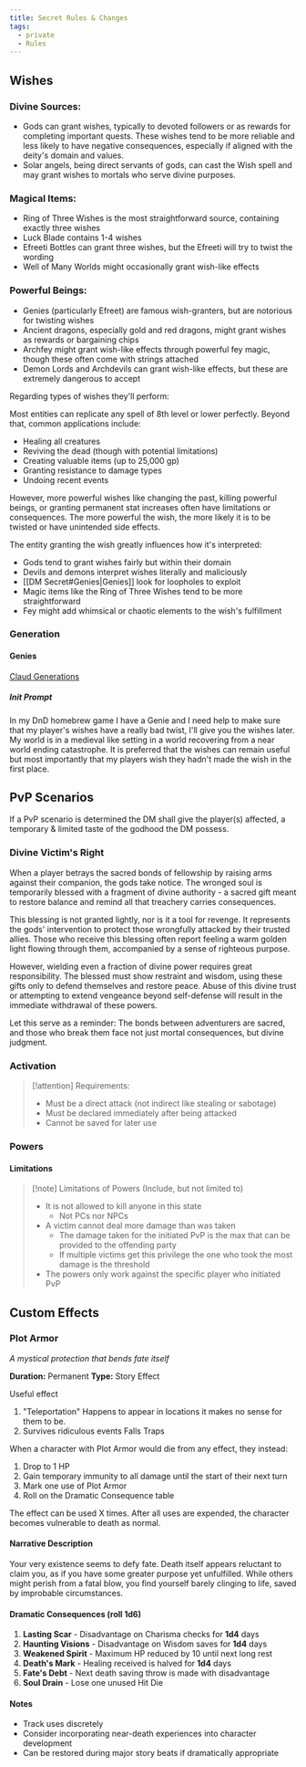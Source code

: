 ```yaml
---
title: Secret Rules & Changes
tags:
  - private
  - Rules
---
```

## Wishes

### Divine Sources:

- Gods can grant wishes, typically to devoted followers or as rewards for completing important quests. These wishes tend to be more reliable and less likely to have negative consequences, especially if aligned with the deity's domain and values.
- Solar angels, being direct servants of gods, can cast the Wish spell and may grant wishes to mortals who serve divine purposes.

### Magical Items:

- Ring of Three Wishes is the most straightforward source, containing exactly three wishes
- Luck Blade contains 1-4 wishes
- Efreeti Bottles can grant three wishes, but the Efreeti will try to twist the wording
- Well of Many Worlds might occasionally grant wish-like effects

### Powerful Beings:

- Genies (particularly Efreet) are famous wish-granters, but are notorious for twisting wishes
- Ancient dragons, especially gold and red dragons, might grant wishes as rewards or bargaining chips
- Archfey might grant wish-like effects through powerful fey magic, though these often come with strings attached
- Demon Lords and Archdevils can grant wish-like effects, but these are extremely dangerous to accept

Regarding types of wishes they'll perform:

Most entities can replicate any spell of 8th level or lower perfectly. Beyond that, common applications include:

- Healing all creatures
- Reviving the dead (though with potential limitations)
- Creating valuable items (up to 25,000 gp)
- Granting resistance to damage types
- Undoing recent events

However, more powerful wishes like changing the past, killing powerful beings, or granting permanent stat increases often have limitations or consequences. The more powerful the wish, the more likely it is to be twisted or have unintended side effects.

The entity granting the wish greatly influences how it's interpreted:

- Gods tend to grant wishes fairly but within their domain
- Devils and demons interpret wishes literally and maliciously
- [[DM Secret#Genies|Genies]] look for loopholes to exploit
- Magic items like the Ring of Three Wishes tend to be more straightforward
- Fey might add whimsical or chaotic elements to the wish's fulfillment

### Generation

#### Genies
[Claud Generations](https://claude.ai/chat/bd750053-cf86-42c8-aef7-954bbf180bd7)

##### Init Prompt
In my DnD homebrew game I have a Genie and I need help to make sure that my player's wishes have a really bad twist, I'll give you the wishes later. My world is in a medieval like setting in a world recovering from a near world ending catastrophe. It is preferred that the wishes can remain useful but most importantly that my players wish they hadn't made the wish in the first place.

## PvP Scenarios

If a PvP scenario is determined the DM shall give the player(s) affected, a temporary & limited taste of the godhood the DM possess.

### Divine Victim's Right

When a player betrays the sacred bonds of fellowship by raising arms against their companion, the gods take notice. The wronged soul is temporarily blessed with a fragment of divine authority - a sacred gift meant to restore balance and remind all that treachery carries consequences.

This blessing is not granted lightly, nor is it a tool for revenge. It represents the gods' intervention to protect those wrongfully attacked by their trusted allies. Those who receive this blessing often report feeling a warm golden light flowing through them, accompanied by a sense of righteous purpose.

However, wielding even a fraction of divine power requires great responsibility. The blessed must show restraint and wisdom, using these gifts only to defend themselves and restore peace. Abuse of this divine trust or attempting to extend vengeance beyond self-defense will result in the immediate withdrawal of these powers.

Let this serve as a reminder: The bonds between adventurers are sacred, and those who break them face not just mortal consequences, but divine judgment.

### Activation

> [!attention] Requirements:
>- Must be a direct attack (not indirect like stealing or sabotage)
>- Must be declared immediately after being attacked
>- Cannot be saved for later use


### Powers

#### Limitations

> [!note] Limitations of Powers (Include, but not limited to)
> - It is not allowed to kill anyone in this state
> 	- Not PCs nor NPCs
> - A victim cannot deal more damage than was taken
> 	- The damage taken for the initiated PvP is the max that can be provided to the offending party
> 	- If multiple victims get this privilege the one who took the most damage is the threshold
> - The powers only work against the specific player who initiated PvP


## Custom Effects

### Plot Armor
*A mystical protection that bends fate itself*

**Duration:** Permanent
**Type:** Story Effect

Useful effect
1. "Teleportation"
	Happens to appear in locations it makes no sense for them to be.
2. Survives ridiculous events
	Falls
	Traps

When a character with Plot Armor would die from any effect, they instead:
1. Drop to 1 HP
2. Gain temporary immunity to all damage until the start of their next turn
3. Mark one use of Plot Armor
4. Roll on the Dramatic Consequence table

The effect can be used X times. After all uses are expended, the character becomes vulnerable to death as normal.

#### Narrative Description
Your very existence seems to defy fate. Death itself appears reluctant to claim you, as if you have some greater purpose yet unfulfilled. While others might perish from a fatal blow, you find yourself barely clinging to life, saved by improbable circumstances.


#### Dramatic Consequences (roll 1d6)
1. **Lasting Scar** - Disadvantage on Charisma checks for **1d4** days
2. **Haunting Visions** - Disadvantage on Wisdom saves for **1d4** days
3. **Weakened Spirit** - Maximum HP reduced by 10 until next long rest
4. **Death's Mark** - Healing received is halved for **1d4** days
5. **Fate's Debt** - Next death saving throw is made with disadvantage
6. **Soul Drain** - Lose one unused Hit Die

#### Notes
- Track uses discretely
- Consider incorporating near-death experiences into character development
- Can be restored during major story beats if dramatically appropriate
